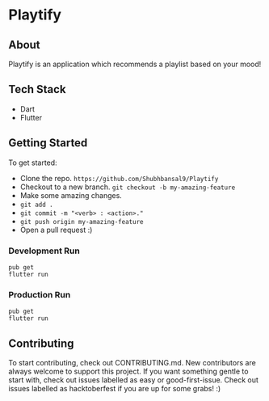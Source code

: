 # Playtify

## About

Playtify is an application which recommends a playlist based on your mood!

## Tech Stack

- Dart
- Flutter


## Getting Started

To get started:

- Clone the repo.
  `https://github.com/Shubhbansal9/Playtify`
- Checkout to a new branch.
  `git checkout -b my-amazing-feature`
- Make some amazing changes.
- `git add .`
- `git commit -m "<verb> : <action>."`
- `git push origin my-amazing-feature`
- Open a pull request :)


### Development Run

```shell
pub get
flutter run
```

### Production Run

```shell
pub get 
flutter run
```
## Contributing

To start contributing, check out CONTRIBUTING.md. New contributors are always welcome to support this project. If you want something gentle to start with, check out issues labelled as easy or good-first-issue. Check out issues labelled as hacktoberfest if you are up for some grabs! :)
